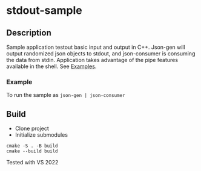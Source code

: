 # stdout-sample

## Description

Sample application testout basic input and output in C++.
Json-gen will output randomized json objects to stdout,
and json-consumer is consuming the data from stdin.
Application takes advantage of the pipe features available
in the shell. See [Examples](#Example).

### Example
To run the sample as
`json-gen | json-consumer`

## Build

- Clone project
- Initialize submodules

```
cmake -S . -B build
cmake --build build
```

Tested with VS 2022

